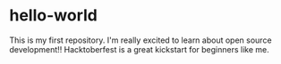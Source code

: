 # hello-world
This is my first repository.
I'm really excited to learn about open source development!!
Hacktoberfest is a great kickstart for beginners like me.
